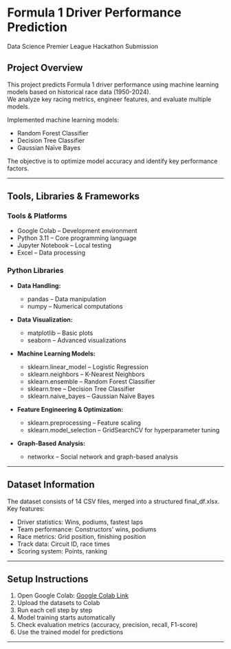 # Formula 1 Driver Performance Prediction  
Data Science Premier League Hackathon Submission  

## Project Overview  
This project predicts Formula 1 driver performance using machine learning models based on historical race data (1950-2024).  
We analyze key racing metrics, engineer features, and evaluate multiple models.  

Implemented machine learning models:  


- Random Forest Classifier  
- Decision Tree Classifier  
- Gaussian Naïve Bayes  

The objective is to optimize model accuracy and identify key performance factors.  

---

## Tools, Libraries & Frameworks  

### Tools & Platforms  
- Google Colab – Development environment  
- Python 3.11 – Core programming language  
- Jupyter Notebook – Local testing  
- Excel – Data processing  

### Python Libraries  
- **Data Handling:**  
  - pandas – Data manipulation  
  - numpy – Numerical computations  

- **Data Visualization:**  
  - matplotlib – Basic plots  
  - seaborn – Advanced visualizations  

- **Machine Learning Models:**  
  - sklearn.linear_model – Logistic Regression  
  - sklearn.neighbors – K-Nearest Neighbors  
  - sklearn.ensemble – Random Forest Classifier  
  - sklearn.tree – Decision Tree Classifier  
  - sklearn.naive_bayes – Gaussian Naïve Bayes  

- **Feature Engineering & Optimization:**  
  - sklearn.preprocessing – Feature scaling  
  - sklearn.model_selection – GridSearchCV for hyperparameter tuning  

- **Graph-Based Analysis:**  
  - networkx – Social network and graph-based analysis  

---

## Dataset Information  
The dataset consists of 14 CSV files, merged into a structured final_df.xlsx.  
Key features:  
- Driver statistics: Wins, podiums, fastest laps  
- Team performance: Constructors' wins, podiums  
- Race metrics: Grid position, finishing position  
- Track data: Circuit ID, race times  
- Scoring system: Points, ranking  

---

## Setup Instructions  
1. Open Google Colab: [Google Colab Link](https://colab.research.google.com/)  
2. Upload the datasets to Colab  
3. Run each cell step by step  
4. Model training starts automatically  
5. Check evaluation metrics (accuracy, precision, recall, F1-score)  
6. Use the trained model for predictions  

---
